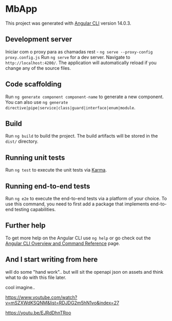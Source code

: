 # MbApp

This project was generated with [Angular CLI](https://github.com/angular/angular-cli) version 14.0.3.

## Development server

Iniciar com o proxy para as chamadas rest - `ng serve --proxy-config proxy.config.js`
Run `ng serve` for a dev server. Navigate to `http://localhost:4200/`. The application will automatically reload if you change any of the source files.

## Code scaffolding

Run `ng generate component component-name` to generate a new component. You can also use `ng generate directive|pipe|service|class|guard|interface|enum|module`.

## Build

Run `ng build` to build the project. The build artifacts will be stored in the `dist/` directory.

## Running unit tests

Run `ng test` to execute the unit tests via [Karma](https://karma-runner.github.io).

## Running end-to-end tests

Run `ng e2e` to execute the end-to-end tests via a platform of your choice. To use this command, you need to first add a package that implements end-to-end testing capabilities.

## Further help

To get more help on the Angular CLI use `ng help` or go check out the [Angular CLI Overview and Command Reference](https://angular.io/cli) page.

## And I start writing from here

will do some "hand work".. but will sit the openapi json on assets and think what to do with this file later. 

cool imagine.. 

https://www.youtube.com/watch?v=mSZXWdKSQNM&list=RDJDG2m5hN1vo&index=27

https://youtu.be/EJRdDhnTRoo
